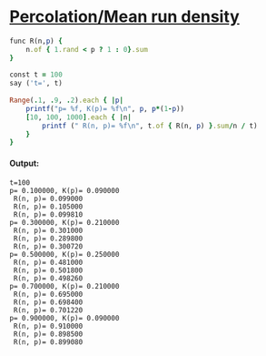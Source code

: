 [1]: http://rosettacode.org/wiki/Percolation/Mean_run_density

# [Percolation/Mean run density][1]

```ruby
func R(n,p) {
    n.of { 1.rand < p ? 1 : 0}.sum
}
 
const t = 100
say ('t=', t)
 
Range(.1, .9, .2).each { |p|
    printf("p= %f, K(p)= %f\n", p, p*(1-p))
    [10, 100, 1000].each { |n|
        printf (" R(n, p)= %f\n", t.of { R(n, p) }.sum/n / t)
    }
}
```

#### Output:
```
t=100
p= 0.100000, K(p)= 0.090000
 R(n, p)= 0.099000
 R(n, p)= 0.105000
 R(n, p)= 0.099810
p= 0.300000, K(p)= 0.210000
 R(n, p)= 0.301000
 R(n, p)= 0.289800
 R(n, p)= 0.300720
p= 0.500000, K(p)= 0.250000
 R(n, p)= 0.481000
 R(n, p)= 0.501800
 R(n, p)= 0.498260
p= 0.700000, K(p)= 0.210000
 R(n, p)= 0.695000
 R(n, p)= 0.698400
 R(n, p)= 0.701220
p= 0.900000, K(p)= 0.090000
 R(n, p)= 0.910000
 R(n, p)= 0.898500
 R(n, p)= 0.899080
```

